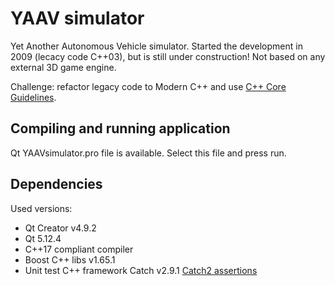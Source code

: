 # YAAV simulator

Yet Another Autonomous Vehicle simulator. Started the development in 2009 (lecacy code C++03), but is still under construction!
Not based on any external 3D game engine.

Challenge: refactor legacy code to Modern C++ and use [C++ Core Guidelines](https://isocpp.github.io/CppCoreGuidelines/CppCoreGuidelines).

## Compiling and running application

Qt YAAVsimulator.pro file is available. Select this file and press run.

## Dependencies

Used versions:
- Qt Creator v4.9.2
- Qt 5.12.4
- C++17 compliant compiler
- Boost C++ libs v1.65.1
- Unit test C++ framework Catch v2.9.1 [Catch2 assertions](https://github.com/catchorg/Catch2/blob/master/docs/assertions.md)

